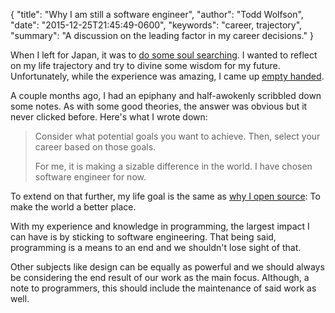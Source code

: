 {
  "title": "Why I am still a software engineer",
  "author": "Todd Wolfson",
  "date": "2015-12-25T21:45:49-0600",
  "keywords": "career, trajectory",
  "summary": "A discussion on the leading factor in my career decisions."
}

When I left for Japan, it was to [do some soul searching][break-why]. I wanted to reflect on my life trajectory and try to divine some wisdom for my future. Unfortunately, while the experience was amazing, I came up [empty handed][back-life-path].

[break-why]: http://twolfson.com/2014-07-10-taking-a-break#why-
[back-life-path]: http://twolfson.com/2014-11-05-welcome-back#life-path

A couple months ago, I had an epiphany and half-awokenly scribbled down some notes. As with some good theories, the answer was obvious but it never clicked before. Here's what I wrote down:

> Consider what potential goals you want to achieve. Then, select your career based on those goals.
>
> For me, it is making a sizable difference in the world. I have chosen software engineer for now.

To extend on that further, my life goal is the same as [why I open source][]: To make the world a better place.

[why I open source]: http://twolfson.com/2013-04-22-why-i-open-source

With my experience and knowledge in programming, the largest impact I can have is by sticking to software engineering. That being said, programming is a means to an end and we shouldn't lose sight of that.

Other subjects like design can be equally as powerful and we should always be considering the end result of our work as the main focus. Although, a note to programmers, this should include the maintenance of said work as well.
